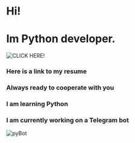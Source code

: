 # Hi!
# Im Python developer.
![CLICK HERE!](https://animalworld.com.ua/images/2010/September/Animals/Papio_cynocephalus/Papio_cynocephalus_7.jpg)
### Here is a link to my resume
### Always ready to cooperate with you
### I am learning Python
### I am currently working on a Telegram bot
![pyBot](file:///C:/Users/HomePC2019/AppData/Local/Packages/Microsoft.ScreenSketch_8wekyb3d8bbwe/TempState/Annotation%202023-06-28%20151430.png)

